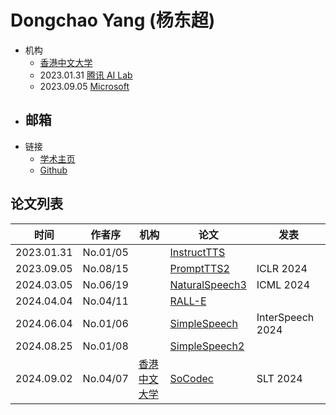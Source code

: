 # Dongchao Yang (杨东超)

- 机构
  - [香港中文大学](../Institutions/CHN-CUHK_香港中文大学.md)
  - 2023.01.31 [腾讯 AI Lab](../Institutions/CHN-TecentAI.md)
  - 2023.09.05 [Microsoft](../Institutions/USA-Microsoft.md)
- 邮箱
  - 
- 链接
  - [学术主页](https://dongchaoyang.top)
  - [Github](https://github.com/yangdongchao)

## 论文列表

| 时间 | 作者序 | 机构 | 论文 | 发表 |
|:-:|:-:|---|---|---|
| 2023.01.31 | No.01/05 | | [InstructTTS](../Models/Prompt/2023.01.31_InstructTTS.md) |
| 2023.09.05 | No.08/15 | | [PromptTTS2](../Models/Prompt/2023.09.05_PromptTTS2.md) | ICLR 2024
| 2024.03.05 | No.06/19 | | [NaturalSpeech3](../Models/Diffusion/2024.03.05_NaturalSpeech3.md) | ICML 2024
| 2024.04.04 | No.04/11 | | [RALL-E](../Models/Speech_LLM/2024.04.04_RALL-E.md) |
| 2024.06.04 | No.01/06 | | [SimpleSpeech](../Models/Diffusion/2024.06.04_SimpleSpeech.md) | InterSpeech 2024 |
| 2024.08.25 | No.01/08 | | [SimpleSpeech2](../Models/Diffusion/2024.08.25_SimpleSpeech2.md) |
| 2024.09.02 | No.04/07 | [香港中文大学](../Institutions/CHN-CUHK_香港中文大学.md) | [SoCodec](../Models/Speech_Neural_Codec/2024.09.02_SoCodec.md) | SLT 2024 |